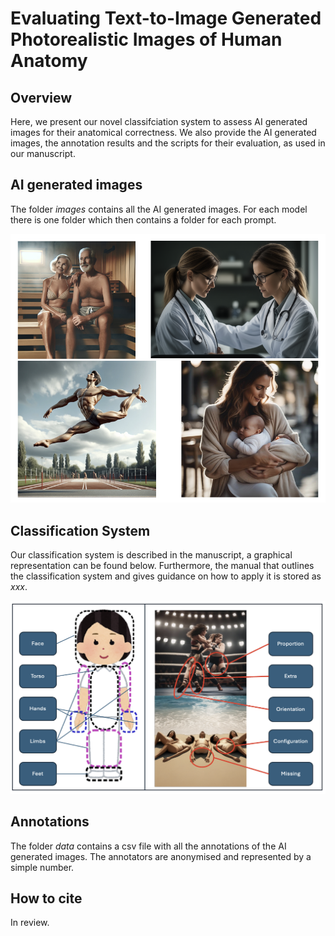 # Evaluating Text-to-Image Generated Photorealistic Images of Human Anatomy

## Overview

Here, we present our novel classifciation system to assess AI generated images for their anatomical correctness. 
We also provide the AI generated images, the annotation results and the scripts for their evaluation, as used in our manuscript.

## AI generated images

The folder *images* contains all the AI generated images. For each model there is one folder which then contains a folder for each prompt.

![Examples of our AI generated image dataset](example_images.png?raw=true "AI generated images")

## Classification System

Our classification system is described in the manuscript, a graphical representation can be found below.
Furthermore, the manual that outlines the classification system and gives guidance on how to apply it is stored as *xxx*.

![Our novel classification system](classification_system.png?raw=true "Our novel classification system")

## Annotations

The folder *data* contains a csv file with all the annotations of the AI generated images. The annotators are anonymised and represented by a simple number.

## How to cite

In review.
